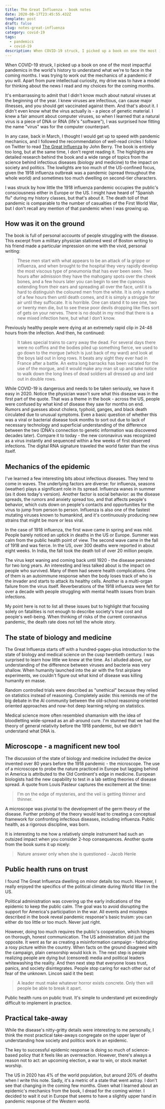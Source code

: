 ```yaml
---
title: The Great Influenza - book notes
date: 2020-08-17T23:45:55.432Z
template: post
draft: false
slug: notes-great-influenza
category: covid-19
tags:
  - pandemics
  - covid-19
description: When COVID-19 struck, I picked up a book on one the most impactful pandemic in world's history to understand what we're to face in the coming months. I was trying to work out the mechanics of a pandemic, if you will.
---
```


When COVID-19 struck, I picked up a book on one of the most impactful pandemics in the world's history to understand what we're to face in the coming months. I was trying to work out the mechanics of a pandemic if you will. Apart from pure intellectual curiosity, my drive was to have a model for thinking about the news I read and my choices for the coming months.

It's embarrassing to admit that I didn't know much about natural viruses at the beginning of the year. I knew viruses are infectious, can cause major illnesses, and you should get vaccinated against them. And that's about it. I didn't even know what the virus actually is - a piece of genetic material. I knew a fair amount about computer viruses, so when I learned that a natural virus is a piece of DNA or RNA (life's "software"), I was surprised how fitting the name "virus" was for the computer counterpart.

In any case, back in March, I thought I would get up to speed with pandemic mechanics, and I followed the recommendation of well-read circles I follow on Twitter to read [The Great Influenza](https://www.amazon.com/Great-Influenza-Deadliest-Pandemic-History/dp/0143036491) by John Berry. The book is entirely too long, but at the same time, I don't regret reading it. The highlights are detailed research behind the book and a wide range of topics from the science behind infectious diseases (biology and medicine) to the impact on society and politics. The lowlights are too much of the US-confined focus, given the 1918 influenza outbreak was a pandemic (spread throughout the whole world) and sometimes too much dwelling on second-tier characters.

I was struck by how little the 1918 influenza pandemic occupies the public's consciousness either in Europe or the US. I might have heard of "Spanish flu" during my history classes, but that's about it. The death toll of that pandemic is comparable to the number of casualties of the First World War, but I don't recall any mention of that pandemic when I was growing up.

## How was it on the ground

The book is full of personal accounts of people struggling with the disease. This excerpt from a military physician stationed west of Boston writing to his friend made a particular impression on me with the vivid, personal writing:

> These men start with what appears to be an attack of la grippe or influenza, and when brought to the hospital they very rapidly develop the most viscous type of pneumonia that has ever been seen. Two hours after admission they have the mahogany spots over the cheek bones, and a few hours later you can begin to see the cyanosis extending from their ears and spreading all over the face, until it is hard to distinguish the coloured men from the white. It is only a matter of a few hours then until death comes, and it is simply a struggle for air until they suffocate. It is horrible. One can stand it to see one, two or twenty men die, but to see these poor devils dropping like flies sort of gets on your nerves. There is no doubt in my mind that there is a new mixed infection here, but what I don’t know.

Previously healthy people were dying at an extremely rapid clip in 24-48 hours from the infection. And then, he continued:

> It takes special trains to carry away the dead. For several days there were no coffins and the bodies piled up something fierce, we used to go down to the morgue (which is just back of my ward) and look at the boys laid out in long rows. It beats any sight they ever had in France after a battle. An extra long barracks has been vacated for the use of the morgue, and it would make any man sit up and take notice to walk down the long lines of dead soldiers all dressed up and laid out in double rows.

While COVID-19 is dangerous and needs to be taken seriously, we have it easy in 2020. Notice the physician wasn't sure what this disease was in the first part of the quote. That was a theme in the book - across the US, people were confused by what kind of disease they saw for months on end. Rumors and guesses about cholera, typhoid, ganges, and black death circulated due to unusual symptoms. Even a basic question of whether this was a viral or bacterial disease took months to sort out due to lack of necessary technology and superficial understanding of the difference between the two (DNA's connection to genetic information was discovered decades later). Compare it to today - the new coronavirus was recognized as a virus instantly and sequenced within a few weeks of first observed infections. The digital RNA signature traveled the world faster than the virus itself.

## Mechanics of the epidemic

I've learned a few interesting bits about infectious diseases. They tend to come in waves. The underlying factors are diverse: for influenza, seasons (weather) plays a significant role in its spread. Influenza wanes in summer (as it does today's version). Another factor is social behavior: as the disease spreads, the rumors and anxiety spread too, and that affects people's behavior, which cuts down on people's contacts and opportunities for the virus to jump from person to person. Influenza is also one of the fastest mutating viruses known to humankind, and it's continuously producing new strains that might be more or less viral.

In the case of 1918 influenza, the first wave came in spring and was mild. People barely noticed an uptick in deaths in the US or Europe. Summer was calm from the public health point of view. The second wave came in the fall of 1918 and was fierce. In the US, over 300 deaths were reported in about eight weeks. In India, the fall took the death toll of over 20 million people.

The virus kept waning and coming back until 1920 - the disease persisted for two long years. An interesting and less talked about is the impact on people who survived. Many of them had severe health complications. One of them is an autoimmune response when the body loses track of who is the invader and starts to attack its healthy cells. Another is a multi-organ failure from the virus itself. Reverberations of the 1918 influenza were felt for over a decade with people struggling with mental health issues from brain infections.

My point here is not to list all these issues but to highlight that focusing solely on fatalities is not enough to describe society's true cost and people's well-being. When thinking of risks of the current coronavirus pandemic, the death rate does not tell the whole story.

## The state of biology and medicine

The Great Influenza starts off with a hundred-pages-plus introduction to the state of biology and medical science on the cusp twentieth century. I was surprised to learn how little we knew at the time. As I alluded above, our understanding of the difference between viruses and bacteria was very shallow. When humanity launched into the air with the first airplane experiments, we couldn't figure out what kind of disease was killing humanity en masse.

Random controlled trials were described as "unethical" because they relied on statistics instead of reasoning. Completely aside: this reminds me of the big debate in the AI community between the old-school reasoning-oriented oriented approaches and now-hot deep learning relying on statistics.

Medical science more often resembled shamanism with the idea of bloodletting wide-spread as an all-around cure. I'm stunned that we had the theory of general relativity before the 1918 pandemic, but we didn't understand what DNA is.

## Microscope - a magnificent new tool

The discussion of the state of biology and medicine included the device invented over 80 years before the 1918 pandemic - the microscope. The use of a microscope to probe the nature practiced in Europe but lagging behind in America is attributed to the Old Continent's edge in medicine. European biologists had the new capability to test in a lab setting theories of disease spread. A quote from Louis Pasteur captures the excitement at the time:

> I'm on the edge of mysteries, and the veil is getting thinner and thinner.

A microscope was pivotal to the development of the germ theory of the disease. Further probing of the theory would lead to creating a conceptual framework for confronting infectious diseases, including influenza. Public health, as a rigorous discipline, was born.

It is interesting to me how a relatively simple instrument had such an outsized impact when you consider 2-hop consequences. Another quote from the book sums it up nicely:

> Nature answer only when she is questioned - Jacob Henle

## Public health runs on trust

I found The Great Influenza dwelling on minor details too much. However, I really enjoyed the specifics of the political climate during World War I in the US.

Political administration was covering up the early indications of the epidemic to keep the public calm. The goal was to avoid disrupting the support for America's participation in the war. All events and missteps described in the book reveal pandemic response's basic truism: you can either do too little or too much. Never just right.

However, doing too much requires the public's cooperation, which hinges on thorough, honest communication. The US administration did just the opposite. It went as far as creating a misinformation campaign - fabricating a rosy picture within the country. When facts on the ground disagreed with the campaign, plain censorship would kick in. The next step is people realizing people are dying but (censored) media and political leaders whitewashing the reality. And then next step that everyone loses trust, panics, and society disintegrates. People stop caring for each other out of fear of the unknown. Lincon said it the best:

> A leader must make whatever horror exists concrete. Only then will people be able to break it apart.

Public health runs on public trust. It's simple to understand yet exceedingly difficult to implement in practice.

## Practical take-away

While the disease's nitty-gritty details were interesting to me personally, I think the most practical take-aways congregate on the upper layer of understanding how society and politics work in an epidemic.

The key to successful epidemic response is doing so much of science-based policy that it feels like an overreaction. However, there's always a reason not to act: an upcoming election, a war to win, or stock market worship.

The US in 2020 has 4% of the world population, but around 20% of deaths when I write this note. Sadly, it's a metric of a state that went astray. I don't see that changing in the coming few months. Given what I learned about an epidemic's mechanics from the book, I dread for the coming winter. I decided to wait it out in Europe that seems to have a slightly upper hand in pandemic response of the Western world.
